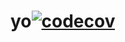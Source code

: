 # yo[![codecov](https://codecov.io/gh/g-brick/yo/graph/badge.svg?token=8AGHULWWDJ)](https://codecov.io/gh/g-brick/yo)
